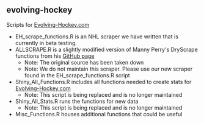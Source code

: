 ## evolving-hockey

Scripts for <a href="https://evolving-hockey.com/" target="_blank">Evolving-Hockey.com</a>

  + EH_scrape_functions.R is an NHL scraper we have written that is currently in beta testing.
  + ALLSCRAPE.R is a slightly modified version of Manny Perry's DryScrape functions from his <a href="https://github.com/mannyelk/corsica/blob/master/modules/dryscrape.R" target="_blank">GitHub page</a>
      - Note: The original source has been taken down
      - Note: We do not maintain this scraper. Please use our new scraper found in the EH_scrape_functions.R script
  + Shiny_All_Functions.R includes all functions needed to create stats for <a href="https://evolving-hockey.com/" target="_blank">Evolving-Hockey.com</a>
      - Note: This script is being replaced and is no longer maintained
  + Shiny_All_Stats.R runs the functions for new data
      - Note: This script is being replaced and is no longer maintained
  + Misc_Functions.R houses additional functions that could be useful


